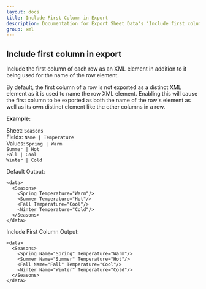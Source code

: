 ```yaml
---
layout: docs
title: Include First Column in Export
description: Documentation for Export Sheet Data's 'Include first column in export' option.
group: xml
---
```


Include first column in export
------------------------------
Include the first column of each row as an XML element in addition to it being used for the name of the row element.

By default, the first column of a row is not exported as a distinct XML element as it is used to name the row XML element. Enabling this will cause the first column to be exported as both the name of the row's element as well as its own distinct element like the other columns in a row.

<b>Example:</b>

Sheet: `Seasons`<br>
Fields: `Name | Temperature`<br>
Values: `Spring | Warm`<br>
`Summer | Hot`<br>
`Fall | Cool`<br>
`Winter | Cold`

Default Output:
```
<data>
  <Seasons>
    <Spring Temperature="Warm"/>
    <Summer Temperature="Hot"/>
    <Fall Temperature="Cool"/>
    <Winter Temperature="Cold"/>
  </Seasons>
</data>
```

Include First Column Output:
```
<data>
  <Seasons>
    <Spring Name="Spring" Temperature="Warm"/>
    <Summer Name="Summer" Temperature="Hot"/>
    <Fall Name="Fall" Temperature="Cool"/>
    <Winter Name="Winter" Temperature="Cold"/>
  </Seasons>
</data>
```
